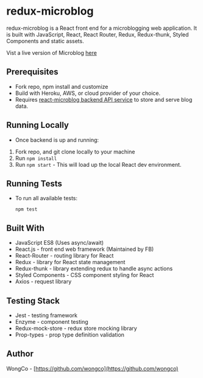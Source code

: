 # redux-microblog

redux-microblog is a React front end for a microblogging web application. It is built with JavaScript, React, React Router, Redux, Redux-thunk, Styled Components and static assets.

Vist a live version of Microblog [here](https://wongco-microblog.herokuapp.com/)

## Prerequisites

- Fork repo, npm install and customize
- Build with Heroku, AWS, or cloud provider of your choice.
- Requires [react-microblog backend API service](https://github.com/wongco/express-microblog) to store and serve blog data.

## Running Locally

- Once backend is up and running:

1. Fork repo, and git clone locally to your machine
2. Run `npm install`
3. Run `npm start` - This will load up the local React dev environment.

## Running Tests

- To run all available tests:

  `npm test`

## Built With

- JavaScript ES8 (Uses async/await)
- React.js - front end web framework (Maintained by FB)
- React-Router - routing library for React
- Redux - library for React state management
- Redux-thunk - library extending redux to handle async actions
- Styled Components - CSS component styling for React
- Axios - request library

## Testing Stack

- Jest - testing framework
- Enzyme - component testing
- Redux-mock-store - redux store mocking library
- Prop-types - prop type definition validation

## Author

WongCo - [https://github.com/wongco](https://github.com/wongco)
